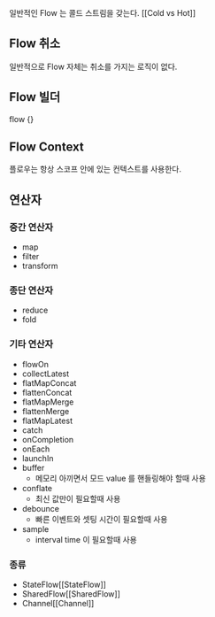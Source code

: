 일반적인 Flow 는 콜드 스트림을 갖는다. [[Cold vs Hot]]

## Flow 취소
일반적으로 Flow 자체는 취소를 가지는 로직이 없다. 

## Flow 빌더
flow {}

## Flow Context
플로우는 항상 스코프 안에 있는 컨텍스트를 사용한다. 
## 연산자
### 중간 연산자
- map
- filter
- transform
### 종단 연산자
- reduce
- fold

### 기타 연산자
- flowOn
- collectLatest
- flatMapConcat
- flattenConcat
- flatMapMerge
- flattenMerge
- flatMapLatest
- catch
- onCompletion
- onEach
- launchIn
- buffer
	- 메모리 아끼면서 모드 value 를 핸들링해야 할때 사용
- conflate
	- 최신 값만이 필요할때 사용
- debounce
	- 빠른 이벤트와 셋팅 시간이 필요할때 사용
- sample
	- interval time 이 필요할때 사용

### 종류
- StateFlow[[StateFlow]]
- SharedFlow[[SharedFlow]]
- Channel[[Channel]]
